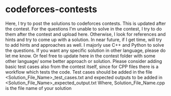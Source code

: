 # codeforces-contests
Here, I try to post the solutions to codeforces contests.
This is updated after the contest.
For the questions I'm unable to solve in the contest, I try to do them after the contest and upload here. Otherwise, I look for references and hints and try to come up with a solution.
In near future, if I get time, will try to add hints and approaches as well.
I majorly use C++ and Python to solve the questions. If you want any specific solution in other language, please do let me know. Or feel free to update here in the contest folder with some other language/ some better approach or solution.
Please consider adding basic test cases also from the contest itself, since for CPP files there is a workflow which tests the code.
Test cases should be added in the file <Solution_File_Name>_test_cases.txt and expected outputs to be added in <Solution_File_Name>_expected_output.txt
Where, Solution_File_Name.cpp is the file name of your solution
